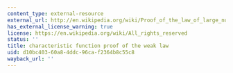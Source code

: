 ```yaml
---
content_type: external-resource
external_url: http://en.wikipedia.org/wiki/Proof_of_the_law_of_large_numbers
has_external_license_warning: true
license: https://en.wikipedia.org/wiki/All_rights_reserved
status: ''
title: characteristic function proof of the weak law
uid: d10bc403-60a8-4ddc-96ca-f2364b8c55c8
wayback_url: ''
---
```

